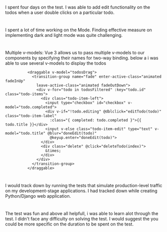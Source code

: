 I spent four days on the test. I was able to add edit functionality on the todos when a user double clicks on a particular todo.

#

I spent a lot of time working on the Mode. Finding effective measure on implementing dark and light mode was quite challenging.

#

Multiple v-models: Vue 3 allows us to pass multiple v-models to our components by specifying their names for two-way binding. below a i was able to use several v-models to display the todos

```
          <draggable v-model="todosDrag">
            <transition-group name="fade" enter-active-class="animated fadeInUp"
              leave-active-class="animated fadeOutDown">
              <div v-for="todo in todosFiltered" :key="todo.id" class="todo-items">
                <div class="todo-item-left">
                  <input type="checkbox" id="checkbox" v-model="todo.completed">
                  <div v-if="!todo.editing" @dblclick="editTodo(todo)" class="todo-item-label"
                    :class="{ completed: todo.completed }">{{ todo.title }}</div>
                  <input v-else class="todo-item-edit" type="text" v-model="todo.title" @blur="doneEdit(todo)"
                    @keyup.enter="doneEdit(todo)">
                </div>
                <div class="delete" @click="deleteTodo(index)">
                  &times;
                </div>
              </div>
            </transition-group>
          </draggable>

```

#
I would track down by running the tests that simulate production-level traffic on my development-stage applications. I had tracked down while creating Python/Django web application.

#
The test was fun and above all helpfull, i was able to learn alot through the test. I didn't face any difficulty on solving the test. I would suggest the you could be more specific on the duration to be spent on the test.

